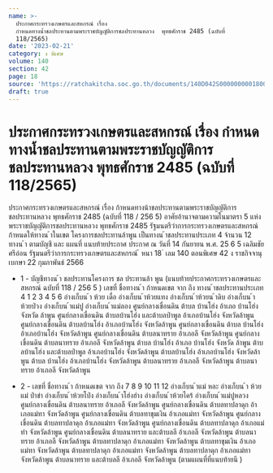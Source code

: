 ```yaml
---
name: >-
  ประกาศกระทรวงเกษตรและสหกรณ์ เรื่อง
  กำหนดทางน้ำชลประทานตามพระราชบัญญัติการชลประทานหลวง  พุทธศักราช 2485 (ฉบับที่
  118/2565)
date: '2023-02-21'
category: ง พิเศษ
volume: 140
section: 42
page: 18
source: 'https://ratchakitcha.soc.go.th/documents/140D042S0000000001800.pdf'
draft: true
---
```


# ประกาศกระทรวงเกษตรและสหกรณ์ เรื่อง กำหนดทางน้ำชลประทานตามพระราชบัญญัติการชลประทานหลวง  พุทธศักราช 2485 (ฉบับที่ 118/2565)

ประกาศกระทรวงเกษตรและสหกรณ์ เรื่อง ก้าหนดทางน้าชลประทานตามพระราชบัญญัติการชลประทานหลวง พุทธศักราช 2485 (ฉบับที่ 118 / 256 5) อาศัยอ้านาจตามความในมาตรา 5 แห่งพระราชบัญญัติการชลประทานหลวง พุทธศักราช 2485 รัฐมนตรีว่าการกระทรวงเกษตรและสหกรณ์ ก้าหนดให้ทางน ้าในเขต โครงการชลประทานล้าพูน เป็นทางน ้าชลประทานประเภท 4 จ้านวน 12 ทางน ้า ตามบัญชี และ แผนที่ แนบท้ายประกาศ ประกาศ ณ วันที่ 14 กันยายน พ.ศ. 25 6 5 เฉลิมชัย ศรีอ่อน รัฐมนตรีว่าการกระทรวงเกษตรและสหกรณ์ ้ หนา 18 ่ เลม 140 ตอนพิเศษ 42 ง ราชกิจจานุเบกษา 22 กุมภาพันธ์ 2566

- 1 - บัญชีทางน ้า ชลประทานโครงการ ชล ประทานล้า พูน (แนบท้ายประกาศกระทรวงเกษตรและสหกรณ์ ฉบับที่ 118 / 256 5 ) เลขที่ ชื่อทางน ้า ก้าหนดเขต จาก ถึง ทางน ้าชลประทานประเภท 4 1 2 3 4 5 6 อ่างเก็บน ้า ห้วย เดื่อ อ่างเก็บน ้าห้วยแทง อ่างเก็บน ้าห้วยน ้าดิบ อ่างเก็บน ้าห้วยป่วง อ่างเก็บน ้าแม่ปู อ่างเก็บน ้าแม่ลอง ศูนย์กลางเขื่อนดิน ต้าบล บ้านโฮ่ง อ้าเภอ บ้านโฮ่ง จังหวัด ล้าพูน ศูนย์กลางเขื่อนดิน ต้าบลบ้านโฮ่ง และต้าบลป่าพูล อ้าเภอบ้านโฮ่ง จังหวัดล้าพูน ศูนย์กลางเขื่อนดิน ต้าบลบ้านโฮ่ง อ้าเภอบ้านโฮ่ง จังหวัดล้าพูน ศูนย์กลางเขื่อนดิน ต้าบล บ้านโฮ่ง อ้าเภอบ้านโฮ่ง จังหวัดล้าพูน ศูนย์กลางเขื่อนดิน ต้าบลนาทราย อ้าเภอลี จังหวัดล้าพูน ศูนย์กลางเขื่อนดิน ต้าบลนาทราย อ้าเภอลี จังหวัดล้าพูน ต้าบล บ้านโฮ่ง อ้าเภอ บ้านโฮ่ง จังหวัด ล้าพูน ต้าบลบ้านโฮ่ง และต้าบลป่าพูล อ้าเภอบ้านโฮ่ง จังหวัดล้าพูน ต้าบลบ้านโฮ่ง อ้าเภอบ้านโฮ่ง จังหวัดล้าพูน ต้าบล บ้านโฮ่ง อ้าเภอบ้านโฮ่ง จังหวัดล้าพูน ต้าบลนาทราย อ้าเภอลี จังหวัดล้าพูน ต้าบลนาทราย อ้าเภอลี จังหวัดล้าพูน

- 2 - เลขที่ ชื่อทางน ้า ก้าหนดเขต จาก ถึง 7 8 9 10 11 12 อ่างเก็บน ้าแม่ หละ อ่างเก็บน ้า ห้วย แม่ ป่าข่า อ่างเก็บน ้าห้วยโป่ง อ่างเก็บน ้าโฮ่งฮ่าง อ่างเก็บน ้าห้วยไคร้ อ่างเก็บน ้าแม่ปูหลวง ศูนย์กลางเขื่อนดิน ต้าบลนาทราย อ้าเภอลี จังหวัดล้าพูน ศูนย์กลางเขื่อนดิน ต้าบลทาปลาดุก อ้าเภอแม่ทา จังหวัดล้าพูน ศูนย์กลางเขื่อนดิน ต้าบลทาขุมเงิน อ้าเภอแม่ทา จังหวัดล้าพูน ศูนย์กลางเขื่อนดิน ต้าบลทาปลาดุก อ้าเภอแม่ทา จังหวัดล้าพูน ศูนย์กลางเขื่อนดิน ต้าบลทาปลาดุก อ้าเภอแม่ทำ จังหวัดล้าพูน ศูนย์กลางเขื่อนดิน ต้าบลนาทราย และต้าบลลี อ้าเภอลี จังหวัดล้าพูน ต้าบลนาทราย อ้าเภอลี จังหวัดล้าพูน ต้าบลทาปลาดุก อ้าเภอแม่ทา จังหวัดล้าพูน ต้าบลทาขุมเงิน อ้าเภอแม่ทา จังหวัดล้าพูน ต้าบลทาปลาดุก อ้าเภอแม่ทา จังหวัดล้าพูน ต้าบลทาปลาดุก อ้าเภอแม่ทา จังหวัดล้าพูน ต้าบลนาทราย และต้าบลลี อ้าเภอลี จังหวัดล้าพูน (ตามแผนที่ที่แนบท้ายนี )























